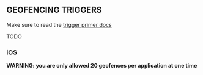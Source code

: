 ## GEOFENCING TRIGGERS

Make sure to read the [trigger primer docs](triggers.md)

TODO

### iOS

**WARNING: you are only allowed 20 geofences per application at one time**